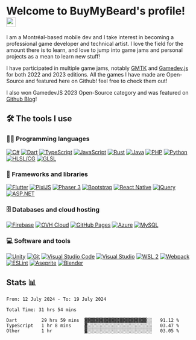 # Welcome to BuyMyBeard's profile! <a href="https://www.aswinbarath.me/"><img src="https://media.giphy.com/media/hvRJCLFzcasrR4ia7z/giphy.gif" width="25px"></a>

I am a Montréal-based mobile dev and I take interest in becoming a professional game developer and technical artist. I love the field for the amount there is to learn, and love to jump into game jams and personal projects as a mean to learn new stuff!

I have participated in multiple game jams, notably <a href="https://gmtk.itch.io/">GMTK</a> and <a href="https://gamedevjs.com/">Gamedev.js</a> for both 2022 and 2023 editions. All the games I have made are Open-Source and featured here on Github! feel free to check them out! 

I also won GamedevJS 2023 Open-Source category and was featured on <a href="https://github.blog/2023-06-21-gamedev-js-2023/">Github Blog</a>!

## 🛠️ The tools I use

### 👨‍💻 Programming languages

<p>
  <a href="https://dotnet.microsoft.com/en-us/languages/csharp"><img alt="C#" src="https://img.shields.io/badge/C%23-white.svg?logo=csharp&logoColor=239120"></a>
  <a href="https://dart.dev/"><img alt="Dart" src="https://img.shields.io/badge/Dart-13B9FD.svg?logo=dart&logoColor=0175C2"></a>
  <a href="https://www.typescriptlang.org/"><img alt="TypeScript" src="https://img.shields.io/badge/TypeScript-white.svg?logo=typescript&logoColor=007aac"></a>
  <a href="https://www.javascript.com/"><img alt="JavaScript" src="https://img.shields.io/badge/JavaScript-black.svg?logo=javascript&logoColor=f7df1e"></a>
  <a href="https://rust-lang.org/"><img alt="Rust" src="https://img.shields.io/badge/Rust-ce412b.svg?logo=rust&logoColor=white"></a>
  <!--<a href="#"><img alt="CSS" src="https://img.shields.io/badge/CSS-1572B6.svg?logo=css3&logoColor=white"></a>
  <a href="#"><img alt="HTML" src="https://img.shields.io/badge/HTML-E34F26.svg?logo=html5&logoColor=white"></a>
  <a href="#"><img alt="SQL" src="https://custom-icon-badges.herokuapp.com/badge/SQL-025E8C.svg?logo=database&logoColor=white"></a>-->
  <a href="https://www.java.com/"><img alt="Java" src="https://img.shields.io/badge/Java-007396.svg?logo=java&logoColor=white"></a>
  <a href="https://www.php.net/"><img alt="PHP" src="https://img.shields.io/badge/PHP-777BB4.svg?logo=php&logoColor=white"></a>
  <a href="https://www.python.org/"><img alt="Python" src="https://img.shields.io/badge/Python-14354C.svg?logo=python&logoColor=white"></a>
  <a href="https://learn.microsoft.com/en-us/windows/win32/direct3dhlsl/dx-graphics-hlsl"><img alt="HLSL/CG" src="https://img.shields.io/badge/HLSL%2FCG-purple.svg?"></a>
  <a href="https://www.khronos.org/opengl/wiki/Core_Language_(GLSL)"><img alt="GLSL" src="https://img.shields.io/badge/GLSL-DDDDDD.svg?logo=opengl&logoColor=1010A4"></a>
</p>

### 🧰 Frameworks and libraries

<p>
  <a href="https://flutter.dev/"><img alt="Flutter" src="https://img.shields.io/badge/Flutter-027DFD.svg?logo=flutter&logoColor=white"></a>
  <a href="https://pixijs.com/"><img alt="PixiJS" src="https://img.shields.io/badge/PixiJS-e91e63"></a>
  <a href="https://phaser.io/"><img alt="Phaser 3" src="https://img.shields.io/badge/Phaser_3-b9faf6"></a>
  <a href="https://getbootstrap.com/"><img alt="Bootstrap" src="https://img.shields.io/badge/Bootstrap-7952B3.svg?logo=bootstrap&logoColor=white"></a>
  <a href="https://reactnative.dev/"><img alt="React Native" src="https://img.shields.io/badge/React Native-20232a.svg?logo=react&logoColor=%2361DAFB"></a>
  <a href="https://jquery.com/"><img alt="jQuery" src="https://img.shields.io/badge/jQuery-0769ad.svg?logo=jquery&logoColor=78cff5"></a>
  <a href="https://dotnet.microsoft.com/en-us/apps/aspnet"><img alt="ASP.NET" src="https://img.shields.io/badge/ASP%2ENET-1f1f1f.svg?logo=dotnet&logoColor=9780e5"></a>
</p>

### 🗄️ Databases and cloud hosting

<p>
  <a href="https://firebase.google.com/"><img alt="Firebase" src="https://img.shields.io/badge/Firebase-1e1e1e.svg?logo=firebase&logoColor=ffa611"></a>
  <a href="https://www.ovhcloud.com/"><img alt="OVH Cloud" src="https://img.shields.io/badge/ovh-white.svg?logo=ovh&logoColor=123F6D"></a>
  <a href="https://pages.github.com/"><img alt="GitHub Pages" src="https://img.shields.io/badge/GitHub%20Pages-327FC7.svg?logo=github&logoColor=white"></a>
  <a href="https://azure.microsoft.com/"><img alt="Azure" src="https://img.shields.io/badge/Azure-white.svg?logo=microsoftazure&logoColor=0078D4"></a>
  <a href="https://www.mysql.com/"><img alt="MySQL" src="https://img.shields.io/badge/MySQL-00f.svg?logo=mysql&logoColor=white"></a>
</p>

### 💻 Software and tools

<p>
  <a href="https://unity.com/"><img alt="Unity" src="https://img.shields.io/badge/Unity-FFFFFF.svg?logo=unity&logoColor=black"></a>
  <a href="https://git-scm.com/"><img alt="Git" src="https://img.shields.io/badge/Git-F05033.svg?logo=git&logoColor=white"></a>
  <a href="https://code.visualstudio.com/"><img alt="Visual Studio Code" src="https://img.shields.io/badge/Visual%20Studio%20Code-0078d7.svg?logo=visual-studio-code&logoColor=white"></a>
  <a href="https://visualstudio.microsoft.com/"><img alt="Visual Studio" src="https://img.shields.io/badge/Visual%20Studio-5C2D91.svg?logo=visualstudio&logoColor=white"></a>
  <a href="https://learn.microsoft.com/en-us/windows/wsl/install"><img alt="WSL 2" src="https://img.shields.io/badge/WSL 2-blue.svg"></a>
  <a href="https://webpack.js.org/"><img alt="Webpack" src="https://img.shields.io/badge/Webpack-8DD6F9.svg?logo=webpack&logoColor=white"></a>
  <a href="https://eslint.org/"><img alt="ESLint" src="https://img.shields.io/badge/ESLint-white.svg?logo=eslint&logoColor=4B32C3"></a>
  <a href="https://www.aseprite.org/"><img alt="Aseprite" src="https://img.shields.io/badge/Aseprite-7D929E.svg?logo=aseprite&logoColor=white"></a>
  <a href="https://blender.org/"><img alt="Blender" src="https://img.shields.io/badge/Blender-white.svg?logo=blender&logoColor=E87D0D"></a>
</p>

## Stats 📊

<p>
  <!--START_SECTION:waka-->

```last_7_days
From: 12 July 2024 - To: 19 July 2024

Total Time: 31 hrs 54 mins

Dart         29 hrs 59 mins  ▓▓▓▓▓▓▓▓▓▓▓▓▓▓▓▓▓▓▓▓▓▓▓░░   91.12 %
TypeScript   1 hr 8 mins     ▓░░░░░░░░░░░░░░░░░░░░░░░░   03.47 %
Other        1 hr            ▓░░░░░░░░░░░░░░░░░░░░░░░░   03.05 %
```

<!--END_SECTION:waka-->
</p>
